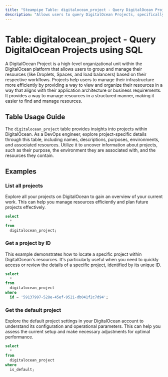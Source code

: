 ```yaml
---
title: "Steampipe Table: digitalocean_project - Query DigitalOcean Projects using SQL"
description: "Allows users to query DigitalOcean Projects, specifically providing insights into project details, including name, description, purpose, environment, and associated resources."
---
```


# Table: digitalocean_project - Query DigitalOcean Projects using SQL

A DigitalOcean Project is a high-level organizational unit within the DigitalOcean platform that allows users to group and manage their resources (like Droplets, Spaces, and load balancers) based on their respective workflows. Projects help users to manage their infrastructure more efficiently by providing a way to view and organize their resources in a way that aligns with their application architecture or business requirements. It provides a way to manage resources in a structured manner, making it easier to find and manage resources.

## Table Usage Guide

The `digitalocean_project` table provides insights into projects within DigitalOcean. As a DevOps engineer, explore project-specific details through this table, including names, descriptions, purposes, environments, and associated resources. Utilize it to uncover information about projects, such as their purpose, the environment they are associated with, and the resources they contain.

## Examples

### List all projects
Explore all your projects on DigitalOcean to gain an overview of your current work. This can help you manage resources efficiently and plan future projects effectively.

```sql
select
  *
from
  digitalocean_project;
```

### Get a project by ID
This example demonstrates how to locate a specific project within DigitalOcean's resources. It's particularly useful when you need to quickly access or review the details of a specific project, identified by its unique ID.

```sql
select
  *
from
  digitalocean_project
where
  id = '59137997-528e-45ef-9521-db041f2c7d94';
```

### Get the default project
Explore the default project settings in your DigitalOcean account to understand its configuration and operational parameters. This can help you assess the current setup and make necessary adjustments for optimal performance.

```sql
select
  *
from
  digitalocean_project
where
  is_default;
```